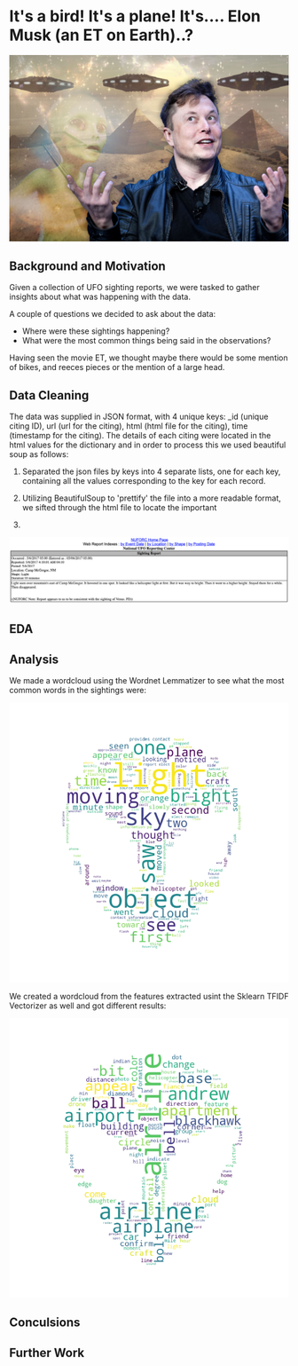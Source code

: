 # It's a bird! It's a plane! It's.... Elon Musk (an ET on Earth)..?

![](images/elon.jpg)

## Background and Motivation

Given a collection of UFO sighting reports, we were tasked to gather insights about what was happening with the data. 

A couple of questions we decided to ask about the data: 

- Where were these sightings happening?
- What were the most common things being said in the observations? 

Having seen the movie ET, we thought maybe there would be some mention of bikes, and reeces pieces or the mention of a large head. 

## Data Cleaning

The data was supplied in JSON format, with 4 unique keys: _id (unique citing ID), url (url for the citing), html (html file for the citing), time (timestamp for the citing). The details of each citing were located in the html values for the dictionary and in order to process this we used beautiful soup as follows:

1. Separated the json files by keys into 4 separate lists, one for each key, containing all the values corresponding to the key for each record.

2. Utilizing BeautifulSoup to 'prettify' the file into a more readable format, we sifted through the html file to locate the important 

3.

![](images/screenshot.png)


## EDA

## Analysis

We made a wordcloud using the Wordnet Lemmatizer to see what the most common words in the sightings were:

![](images/wordcloud.png)

We created a wordcloud from the features extracted usint the Sklearn TFIDF Vectorizer as well and got different results:

![](images/wordcloud_tfidf.png)


## Conculsions

## Further Work


